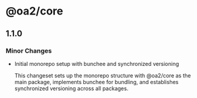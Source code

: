 # @oa2/core

## 1.1.0

### Minor Changes

- Initial monorepo setup with bunchee and synchronized versioning

  This changeset sets up the monorepo structure with @oa2/core as the main package, implements bunchee for bundling, and establishes synchronized versioning across all packages.
